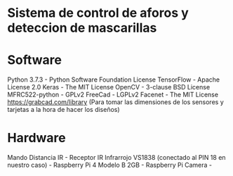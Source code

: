 # Sistema de control de aforos y deteccion de mascarillas

# Software

Python 3.7.3 - Python Software Foundation License
TensorFlow - Apache License 2.0 
Keras - The MIT License
OpenCV - 3-clause BSD License
MFRC522-python - GPLv2
FreeCad - LGPLv2
Facenet - The MIT License
https://grabcad.com/library (Para tomar las dimensiones de los sensores y tarjetas a la hora de hacer los diseños)



# Hardware

Mando Distancia IR -
Receptor IR Infrarrojo VS1838 (conectado al PIN 18 en nuestro caso) -
Raspberry Pi 4 Modelo B 2GB -
Raspberry Pi Camera -

